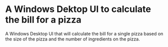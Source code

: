 # A Windows Dektop UI to calculate the bill for a pizza

A Windows Desktop UI that will calculate the bill for a single pizza based on the size of the pizza and the number of ingredients on the pizza.
